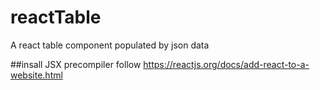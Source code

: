 # reactTable
A react table component populated by json data

##insall JSX precompiler
follow https://reactjs.org/docs/add-react-to-a-website.html